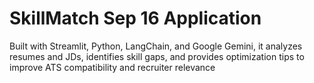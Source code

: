 # SkillMatch Sep 16 Application
Built with Streamlit, Python, LangChain, and Google Gemini, it analyzes resumes and JDs, identifies skill gaps, and provides optimization tips to improve ATS compatibility and recruiter relevance
